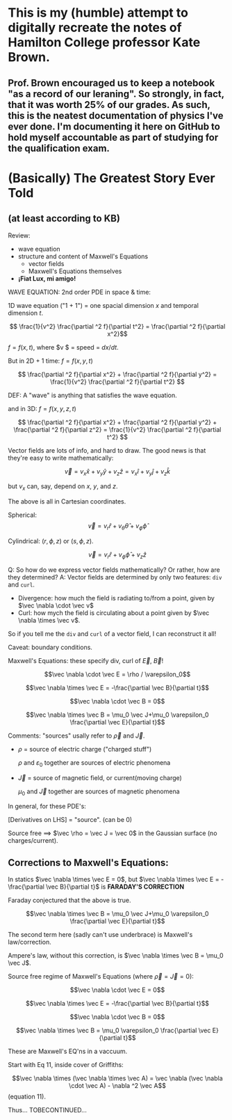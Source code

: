 # This is my (humble) attempt to digitally recreate the notes of Hamilton College professor Kate Brown.

## Prof. Brown encouraged us to keep a notebook "as a record of our leraning". So strongly, in fact, that it was worth 25% of our grades. As such, this is the neatest documentation of physics I've ever done. I'm documenting it here on GitHub to hold myself accountable as part of studying for the qualification exam. 

# (Basically) The Greatest Story Ever Told
## (at least according to KB)

Review:

* wave equation
* structure and content of Maxwell's Equations
    * vector fields
    * Maxwell's Equations themselves
* **¡Fiat Lux, mi amigo!**

WAVE EQUATION: 2nd order PDE in space & time:

1D wave equation ("1 + 1") = one spacial dimension $x$ and temporal dimension $t$. 

$$
\frac{1}{v^2} \frac{\partial ^2 f}{\partial t^2} = \frac{\partial ^2 f}{\partial x^2}$$

$f = f(x, t)$, where $v $ = speed = $dx/dt$. 

But in 2D + 1 time: $f = f(x, y, t)$

$$ \frac{\partial ^2 f}{\partial x^2} + \frac{\partial ^2 f}{\partial y^2} = \frac{1}{v^2} \frac{\partial ^2 f}{\partial t^2} $$

DEF: A "wave" is anything that satisfies the wave equation. 

and in 3D: $f = f(x, y, z, t)$

$$ \frac{\partial ^2 f}{\partial x^2} + \frac{\partial ^2 f}{\partial y^2} + \frac{\partial ^2 f}{\partial z^2} = \frac{1}{v^2} \frac{\partial ^2 f}{\partial t^2} $$

Vector fields are lots of info, and hard to draw. The good news is that they're easy to write mathematically:

$$ \vec v = v_x \hat x + v_y \hat y + v_z\hat z = v_x \hat i + v_y \hat j + v_z \hat k$$ 

but $v_x$ can, say, depend on $x$, $y$, and $z$. 

The above is all in Cartesian coordinates. 

Spherical:
$$\vec v = v_r \hat r + v_\theta \hat \theta + v_\phi \hat \phi$$

Cylindrical: $(r, \phi, z)$ or $(s, \phi, z)$.

$$\vec v = v_r \hat r + v_\phi \hat \phi + v_z \hat z$$

Q: So how do we express vector fields mathematically? Or rather, how are they determined?
A: Vector fields are determined by only two features: `div` and `curl`. 

* Divergence: how much the field is radiating to/from a point, given by $\vec \nabla \cdot \vec v$
* Curl: how mych the field is circulating about a point given by $\vec \nabla \times \vec v$.

So if you tell me the `div` and `curl` of a vector field, I can reconstruct it all!

Caveat: boundary conditions. 

Maxwell's Equations: these specify div, curl of $\vec E$, $\vec B$!

$$\vec \nabla \cdot \vec E = \rho / \varepsilon_0$$

$$\vec \nabla \times \vec E = -\frac{\partial \vec B}{\partial t}$$

$$\vec \nabla \cdot \vec B = 0$$

$$\vec \nabla \times \vec B = \mu_0 \vec J+\mu_0 \varepsilon_0 \frac{\partial \vec E}{\partial t}$$

Comments: "sources" usally refer to $\vec \rho$ and $\vec J$.

* $\rho$ = source of electric charge ("charged stuff")

    $\rho$ and $\varepsilon_0$ together are sources of electric phenomena

* $\vec J$ = source of magnetic field, or current(moving charge)

    $\mu_0$ and $\vec J$ together are sources of magnetic phenomena

In general, for these PDE's:

[Derivatives on LHS] = "source". (can be 0)

Source free $\implies$ $\vec \rho = \vec J = \vec 0$ in the Gaussian surface (no charges/current).

## Corrections to Maxwell's Equations:

In statics $\vec \nabla \times \vec E = 0$, but $\vec \nabla \times \vec E = -\frac{\partial \vec B}{\partial t}$ is **FARADAY'S CORRECTION**

Faraday conjectured that the above is true. 

$$\vec \nabla \times \vec B = \mu_0 \vec J+\mu_0 \varepsilon_0 \frac{\partial \vec E}{\partial t}$$

The second term here (sadly can't use underbrace) is Maxwell's law/correction. 

Ampere's law, without this correction, is $\vec \nabla \times \vec B = \mu_0 \vec J$.

Source free regime of Maxwell's Equations (where $\vec \rho = \vec J = 0$):

$$\vec \nabla \cdot \vec E = 0$$

$$\vec \nabla \times \vec E = -\frac{\partial \vec B}{\partial t}$$

$$\vec \nabla \cdot \vec B = 0$$

$$\vec \nabla \times \vec B = \mu_0 \varepsilon_0 \frac{\partial \vec E}{\partial t}$$

These are Maxwell's EQ'ns in a vaccuum. 

Start with Eq 11, inside cover of Griffiths:

$$\vec \nabla \times (\vec \nabla \times \vec A) = \vec \nabla (\vec \nabla \cdot \vec A) - \nabla ^2 \vec A$$ 
(equation 11). 

Thus... TOBECONTINUED...